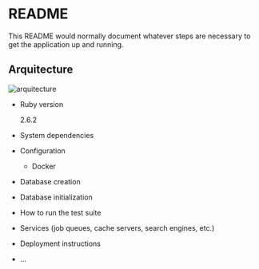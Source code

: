 # README

This README would normally document whatever steps are necessary to get the
application up and running.

## Arquitecture

![arquitecture](https://github.com/mrplum/plock/blob/doc/arquitecture.png)

* Ruby version

  2.6.2

* System dependencies

* Configuration
  + Docker

* Database creation

* Database initialization

* How to run the test suite

* Services (job queues, cache servers, search engines, etc.)

* Deployment instructions

* ...
